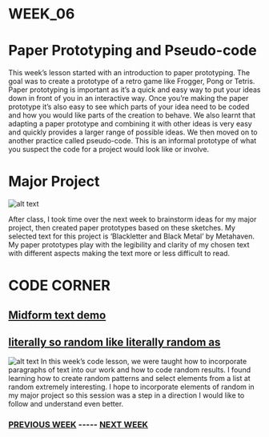 # WEEK_06

# Paper Prototyping and Pseudo-code
This week’s lesson started with an introduction to paper prototyping. The goal was to create a prototype of a retro game like Frogger, Pong or Tetris. Paper prototyping is important as it’s a quick and easy way to put your ideas down in front of you in an interactive way. Once you’re making the paper prototype it’s also easy to see which parts of your idea need to be coded and how you would like parts of the creation to behave. We also learnt that adapting a paper prototype and combining it with other ideas is very easy and quickly provides a larger range of possible ideas. We then moved on to another practice called pseudo-code. This is an informal prototype of what you suspect the code for a project would look like or involve. 

# Major Project
![alt text](https://github.com/TajHealy/CodeWords/blob/master/week_07/week7images/paperPrototype.gif?raw=true)

After class, I took time over the next week to brainstorm ideas for my major project, then created paper prototypes based on these sketches. My selected text for this project is ‘Blackletter and Black Metal’ by Metahaven. My paper prototypes play with the legibility and clarity of my chosen text with different aspects making the text more or less difficult to read.

# CODE CORNER
## [Midform text demo](https://TajHealy.github.io/CodeWords/week_06/midformText/) 
## [literally so random like literally random as](https://TajHealy.github.io/CodeWords/week_06/randomIntroduction/) 
![alt text](https://github.com/TajHealy/CodeWords/blob/master/week_06/week6images/randomText.jpg?raw=true)
In this week’s code lesson, we were taught how to incorporate paragraphs of text into our work and how to code random results. I found learning how to create random patterns and select elements from a list at random extremely interesting. I hope to incorporate elements of random in my major project so this session was a step in a direction I would like to follow and understand even better.


### [PREVIOUS WEEK](https://TajHealy.github.io/CodeWords/week_05/) ----- [NEXT WEEK](https://TajHealy.github.io/CodeWords/week_07/) 
